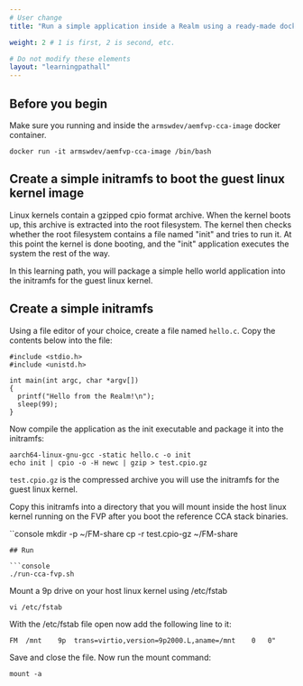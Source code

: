 ```yaml
---
# User change
title: "Run a simple application inside a Realm using a ready-made docker container"

weight: 2 # 1 is first, 2 is second, etc.

# Do not modify these elements
layout: "learningpathall"
---
```



## Before you begin

Make sure you running and inside the `armswdev/aemfvp-cca-image` docker container.

```console
docker run -it armswdev/aemfvp-cca-image /bin/bash
```

## Create a simple initramfs to boot the guest linux kernel image

Linux kernels contain a gzipped cpio format archive. When the kernel boots up, this archive is extracted into the root filesystem. The kernel then checks whether the root filesystem contains a file named "init" and tries to run it. At this point the kernel is done booting, and the "init" application executes the system the rest of the way. 

In this learning path, you will package a simple hello world application into the initramfs for the guest linux kernel. 

## Create a simple initramfs

Using a file editor of your choice, create a file named `hello.c`. Copy the contents below into the file:

```console
#include <stdio.h>
#include <unistd.h>

int main(int argc, char *argv[])
{
  printf("Hello from the Realm!\n");
  sleep(99);
}
```
Now compile the application as the init executable and package it into the initramfs:

```console
aarch64-linux-gnu-gcc -static hello.c -o init
echo init | cpio -o -H newc | gzip > test.cpio.gz
```
`test.cpio.gz` is the compressed archive you will use the initramfs for the guest linux kernel.


Copy this initramfs into a directory that you will mount inside the host linux kernel running on the FVP after you boot the reference CCA stack binaries.

``console
mkdir -p ~/FM-share
cp -r test.cpio-gz ~/FM-share
```
## Run 

```console
./run-cca-fvp.sh
```

Mount a 9p drive on your host linux kernel using /etc/fstab
```console
vi /etc/fstab
```
With the /etc/fstab file open now add the following line to it:

```console
FM	/mnt	9p	trans=virtio,version=9p2000.L,aname=/mnt	0 	0"
```
Save and close the file. Now run the mount command:

```console
mount -a
```






